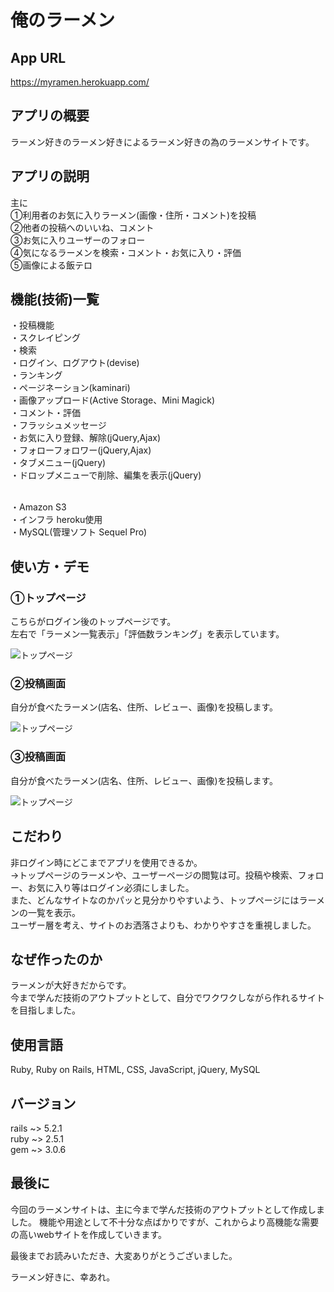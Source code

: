 # 俺のラーメン

## App URL
https://myramen.herokuapp.com/

## アプリの概要
ラーメン好きのラーメン好きによるラーメン好きの為のラーメンサイトです。

## アプリの説明
主に<br>
①利用者のお気に入りラーメン(画像・住所・コメント)を投稿<br>
②他者の投稿へのいいね、コメント<br>
③お気に入りユーザーのフォロー<br>
④気になるラーメンを検索・コメント・お気に入り・評価<br>
⑤画像による飯テロ

## 機能(技術)一覧
・投稿機能<br>
・スクレイピング<br>
・検索<br>
・ログイン、ログアウト(devise)<br>
・ランキング<br>
・ページネーション(kaminari)<br>
・画像アップロード(Active Storage、Mini Magick)<br>
・コメント・評価<br>
・フラッシュメッセージ<br>
・お気に入り登録、解除(jQuery,Ajax)<br>
・フォローフォロワー(jQuery,Ajax)<br>
・タブメニュー(jQuery)<br>
・ドロップメニューで削除、編集を表示(jQuery)<br><br>

・Amazon S3  
・インフラ heroku使用  
・MySQL(管理ソフト Sequel Pro)  

## 使い方・デモ
### ①トップページ
こちらがログイン後のトップページです。  
左右で「ラーメン一覧表示」「評価数ランキング」を表示しています。

![トップページ](https://user-images.githubusercontent.com/58875067/75131910-4d8ae000-5718-11ea-8532-30b2b7a2ffa2.png)

### ②投稿画面
自分が食べたラーメン(店名、住所、レビュー、画像)を投稿します。

![トップページ]()

### ③投稿画面
自分が食べたラーメン(店名、住所、レビュー、画像)を投稿します。

![トップページ]()

## こだわり
非ログイン時にどこまでアプリを使用できるか。  
→トップページのラーメンや、ユーザーページの閲覧は可。投稿や検索、フォロー、お気に入り等はログイン必須にしました。  
また、どんなサイトなのかパッと見分かりやすいよう、トップページにはラーメンの一覧を表示。  
ユーザー層を考え、サイトのお洒落さよりも、わかりやすさを重視しました。

## なぜ作ったのか
ラーメンが大好きだからです。  
今まで学んだ技術のアウトプットとして、自分でワクワクしながら作れるサイトを目指しました。

## 使用言語
Ruby, Ruby on Rails, HTML, CSS, JavaScript, jQuery, MySQL  


## バージョン
rails ~> 5.2.1  
ruby ~> 2.5.1  
gem ~> 3.0.6  


## 最後に
今回のラーメンサイトは、主に今まで学んだ技術のアウトプットとして作成しました。
機能や用途として不十分な点ばかりですが、これからより高機能な需要の高いwebサイトを作成していきます。

最後までお読みいただき、大変ありがとうございました。


ラーメン好きに、幸あれ。
